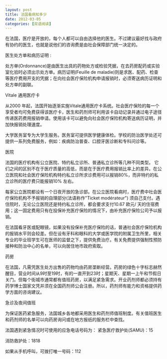 ```yaml
---
layout: post
title: 法国看病知多少
date: 2012-03-05
categories: [双语阅读]  
---
```


在法国，医疗是开放的，每个人都可以自由选择他的医生。不过建议最好找与政府有协约的医生，也就是说他们的咨询费是由社会保障部门统一决定的。

医生处方单和病历证明 :

处方单(Ordonnance)是由医生出具的药物处方或检验凭据，在去药房配药或实验室化验时必须出示处方单。病历证明(Feuille de maladie)则是求医、配药、检查等医疗费用开支的凭据；在向社会医疗保险机构申请报销时，必须寄送病历证明和处方单的副联。

Vitale 通用医疗卡

从2000 年起，法国开始逐渐实施Vitale通用医疗卡系统。社会医疗保险的每一个享受者均可免费获得该医疗卡，医生和药剂师可利用该卡自动记录并通过电子途径传递医药费用报销申请。使用该卡可以避免向社会医疗保险机构寄送病历证明，并加快报销处理速度。

大学医务室专为大学生服务。医务室可提供医学健康体检。学校的防治医学处还可提供一系列免费服务，例如：疾病防治普查、口腔牙医诊断和专科问诊等。

医院

法国的医疗机构有公立医院、特约私立诊所、普通私立诊所等几种不同类型。 它们之间的区别不在于医疗质量的高低，而是在于医疗费用报销比率上的差异。在公立医院和社会医疗保险机构特约私立诊所求诊费用可以报销80%，而非特约的私立诊所的医疗费只能报销10% 左右。

每家公立医院都设有一个日夜开放的急诊部。在公立医院看病时，医疗费中社会医疗保险机构不予报销的自理部分(法语称作"Ticket modérateur") 须自己支付。遇住院时，无论公立医院还是特约私立诊所，都会要求支付10.67 欧元/ 天的住宿费用；这一固定费用只有在投保补充医疗保险的情况下，由补充医疗保险公司予以报销。

在法国看牙医或配眼镜，如果没有投保补充医疗保险的话，普通社会医疗保险机构的报销水平则会较差。但在设有牙科和眼科的大学或医学院的附属卫生所里，相关专业的毕业班学生可在医师的监督之下，提供免费治疗。有关免费提供强制性预防接种和防治中心的名单，可以向居住地市政府索取。

药房

在法国，凡需凭医生处方出售的药物均由药房垄断经营。药房的绿色十字标志赫然醒目，营业时间从9时至19时，有的一直开到23时；星期天、星期一上午和节假日关门。但每个街城市通常都有值班药房，以满足紧急需求。开业药剂师都必须持有药学博士国家文凭并须在全国药剂师公会注册。所以，药剂师有能力和资格提供药学方面的咨询建议。

急诊及夜间值班

为保证医药紧急服务，法国城乡各地都采用医生和药剂师值班制度。有关值班医生和药剂师的名单可以向药房询问或在地方报纸的服务栏中查找。

法国遇到紧急情况时可使用的应急电话号码为： 紧急医疗救护处(SAMU)：15

消防救护处：1818

如果从手机呼叫，可拨打唯一号码：112
